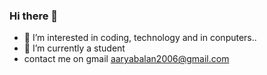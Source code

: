 ### Hi there 👋
- 👀 I’m interested in coding, technology and in conputers..
- 🌱 I’m currently a student
- contact me on gmail aaryabalan2006@gmail.com
<!--
**AaryaBalan/AaryaBalan** is a ✨ _special_ ✨ repository because its `README.md` (this file) appears on your GitHub profile.

Here are some ideas to get you started:

- 🔭 I’m currently pursuing ...
- 🌱 I’m currently learning ...
- 👯 I’m looking to collaborate on ...
- 🤔 I’m looking for help with ...
- 💬 Ask me about ...
- 📫 How to reach me: ...
- 😄 Pronouns: ...
- ⚡ Fun fact: ...
-->

